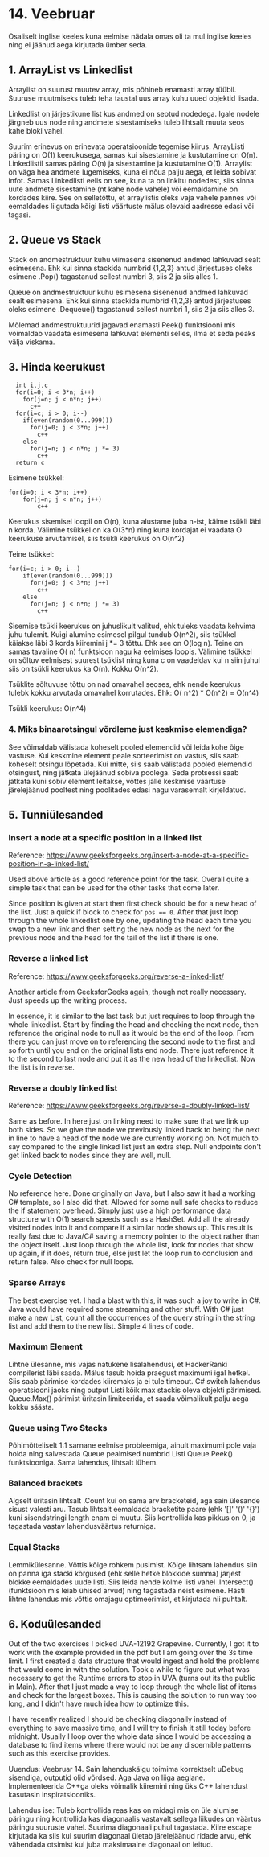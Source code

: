 # 14. Veebruar

Osaliselt inglise keeles kuna eelmise nädala omas oli ta mul inglise keeles ning ei jäänud aega kirjutada ümber seda.

## 1. ArrayList vs Linkedlist

Arraylist on suurust muutev array, mis põhineb enamasti array tüübil. Suuruse muutmiseks tuleb teha taustal uus array
kuhu uued objektid lisada.

Linkedlist on järjestikune list kus andmed on seotud nodedega. Igale nodele järgneb uus node ning andmete sisestamiseks
tuleb lihtsalt muuta seos kahe bloki vahel.

Suurim erinevus on erinevata operatsioonide tegemise kiirus. ArrayListi päring on O(1) keerukusega, samas kui
sisestamine ja kustutamine on O(n). Linkedlistil samas päring O(n) ja sisestamine ja kustutamine O(1). Arraylist on väga
hea andmete lugemiseks, kuna ei nõua palju aega, et leida sobivat infot. Samas Linkedlisti eelis on see, kuna ta on
linkitu nodedest, siis sinna uute andmete sisestamine (nt kahe node vahele) või eemaldamine on kordades kiire. See on
selletõttu, et arraylistis oleks vaja vahele pannes või eemaldades liigutada kõigi listi väärtuste mälus olevaid
aadresse edasi või tagasi.

## 2. Queue vs Stack

Stack on andmestruktuur kuhu viimasena sisenenud andmed lahkuvad sealt esimesena. Ehk kui sinna stackida numbrid {1,2,3}
antud järjestuses oleks esimene .Pop() tagastanud sellest numbri 3, siis 2 ja siis alles 1.

Queue on andmestruktuur kuhu esimesena sisenenud andmed lahkuvad sealt esimesena. Ehk kui sinna stackida numbrid {1,2,3}
antud järjestuses oleks esimene .Dequeue() tagastanud sellest numbri 1, siis 2 ja siis alles 3.

Mõlemad andmestruktuurid jagavad enamasti Peek() funktsiooni mis võimaldab vaadata esimesena lahkuvat elementi selles,
ilma et seda peaks välja viskama.

## 3. Hinda keerukust

```int find_c(int n)
  int i,j,c
  for(i=0; i < 3*n; i++)
    for(j=n; j < n*n; j++)
      c++
  for(i=c; i > 0; i--)
    if(even(random(0...999)))
      for(j=0; j < 3*n; j++)
        c++
    else
      for(j=n; j < n*n; j *= 3)
        c++
  return c
```

Esimene tsükkel:

```
for(i=0; i < 3*n; i++)
    for(j=n; j < n*n; j++)
        c++
```

Keerukus sisemisel loopil on O(n), kuna alustame juba n-ist, käime tsükli läbi n korda. Välimine tsükkel on ka O(3*n)
ning kuna kordajat ei vaadata O keerukuse arvutamisel, siis tsükli keerukus on O(n^2)

Teine tsükkel:

```
for(i=c; i > 0; i--)
    if(even(random(0...999)))
      for(j=0; j < 3*n; j++)
        c++
    else
      for(j=n; j < n*n; j *= 3)
        c++
```

Sisemise tsükli keerukus on juhuslikult valitud, ehk tuleks vaadata kehvima juhu tulemit. Kuigi alumine esimesel pilgul
tundub O(n^2), siis tsükkel käiakse läbi 3 korda kiiremini j *= 3 tõttu. Ehk see on O(log n). Teine on samas tavaline O(
n)
funktsioon nagu ka eelmises loopis. Välimine tsükkel on sõltuv eelmisest suurest tsüklist ning kuna c on vaadeldav kui n
siin juhul siis on tsükli keerukus ka O(n). Kokku O(n^2).

Tsüklite sõltuvuse tõttu on nad omavahel seoses, ehk nende keerukus tulebk kokku arvutada omavahel korrutades. Ehk: O(
n^2) * O(n^2) = O(n^4)

Tsükli keerukus: O(n^4)

### 4. Miks binaarotsingul võrdleme just keskmise elemendiga?

See võimaldab välistada koheselt pooled elemendid või leida kohe õige vastuse. Kui keskmine element peale sorteerimist
on vastus, siis saab koheselt otsingu lõpetada. Kui mitte, siis saab välistada pooled elemendid otsingust, ning jätkata
ülejäänud sobiva poolega. Seda protsessi saab jätkata kuni sobiv element leitakse, võttes jälle keskmise väärtuse
järelejäänud pooltest ning poolitades edasi nagu varasemalt kirjeldatud.

## 5. Tunniülesanded

### Insert a node at a specific position in a linked list

Reference: https://www.geeksforgeeks.org/insert-a-node-at-a-specific-position-in-a-linked-list/

Used above article as a good reference point for the task. Overall quite a simple task that can be used for the other
tasks that come later.

Since position is given at start then first check should be for a new head of the list. Just a quick if block to check
for `pos == 0`. After that just loop through the whole linkedlist one by one, updating the head each time you swap to a
new link and then setting the new node as the next for the previous node and the head for the tail of the list if there
is one.

### Reverse a linked list

Reference: https://www.geeksforgeeks.org/reverse-a-linked-list/

Another article from GeeksforGeeks again, though not really necessary. Just speeds up the writing process.

In essence, it is similar to the last task but just requires to loop through the whole linkedlist. Start by finding the
head and checking the next node, then reference the original node to null as it would be the end of the loop. From there
you can just move on to referencing the second node to the first and so forth until you end on the original lists end
node. There just reference it to the second to last node and put it as the new head of the linkedlist. Now the list is
in reverse.

### Reverse a doubly linked list

Reference: https://www.geeksforgeeks.org/reverse-a-doubly-linked-list/

Same as before. In here just on linking need to make sure that we link up both sides. So we give the node we previously
linked back to being the next in line to have a head of the node we are currently working on. Not much to say compared
to the single linked list just an extra step. Null endpoints don't get linked back to nodes since they are well, null.

### Cycle Detection

No reference here. Done originally on Java, but I also saw it had a working C# template, so I also did that. Allowed for
some null safe checks to reduce the if statement overhead. Simply just use a high performance data structure with O(1)
search speeds such as a HashSet. Add all the already visited nodes into it and compare if a similar node shows up. This
result is really fast due to Java/C# saving a memory pointer to the object rather than the object itself. Just loop
through the whole list, look for nodes that show up again, if it does, return true, else just let the loop run to
conclusion and return false. Also check for null loops.

### Sparse Arrays

The best exercise yet. I had a blast with this, it was such a joy to write in C#. Java would have required some
streaming and other stuff. With C# just make a new List, count all the occurrences of the query string in the string
list and add them to the new list. Simple 4 lines of code.

### Maximum Element

Lihtne ülesanne, mis vajas natukene lisalahendusi, et HackerRanki compilerist läbi saada. Mälus tasub hoida praegust
maximumi igal hetkel. Siis saab pärimise kordades kiiremaks ja ei tule timeout. C# switch lahendus operatsiooni jaoks
ning output Listi kõik max stackis oleva objekti pärimised. Queue.Max() pärimist üritasin limiteerida, et saada
võimalikult palju aega kokku säästa.

### Queue using Two Stacks

Põhimõtteliselt 1:1 sarnane eelmise probleemiga, ainult maximumi pole vaja hoida ning salvestada Queue pealmised numbrid
Listi Queue.Peek() funktsiooniga. Sama lahendus, lihtsalt lühem.

### Balanced brackets

Algselt üritasin lihtsalt .Count kui on sama arv bracketeid, aga sain ülesande sisust valesti aru. Tasub lihtsalt
eemaldada bracketite paare (ehk '[]' '()' '{}') kuni sisendstringi length enam ei muutu. Siis kontrollida kas pikkus on
0, ja tagastada vastav lahendusväärtus returniga.

### Equal Stacks

Lemmikülesanne. Võttis kõige rohkem pusimist. Kõige lihtsam lahendus siin on panna iga stacki kõrgused (ehk selle hetke
blokkide summa) järjest blokke eemaldades uude listi. Siis leida nende kolme listi vahel .Intersect() (funktsioon mis
leiab ühised arvud) ning tagastada neist esimene. Hästi lihtne lahendus mis võttis omajagu optimeerimist, et kirjutada
nii puhtalt.

## 6. Koduülesanded

Out of the two exercises I picked UVA-12192 Grapevine. Currently, I got it to work with the example provided in the pdf
but I am going over the 3s time limit. I first created a data structure that would ingest and hold the problems that
would come in with the solution. Took a while to figure out what was necessary to get the Runtime errors to stop in
UVA (turns out its the public in Main). After that I just made a way to loop through the whole list of items and check
for the largest boxes. This is causing the solution to run way too long, and I didn't have much idea how to optimize
this.

I have recently realized I should be checking diagonally instead of everything to save massive time, and I will try to
finish it still today before midnight. Usually I loop over the whole data since I would be accessing a database to find
items where there would not be any discernible patterns such as this exercise provides.

Uuendus: Veebruar 14. Sain lahenduskäigu toimima korrektselt uDebug sisendiga, outputid olid võrdsed. Aga Java on liiga
aeglane. Implementeerida C++ga oleks võimalik kiiremini ning üks C++ lahendust kasutasin inspiratsiooniks.

Lahendus ise: Tuleb kontrollida reas kas on midagi mis on üle alumise päringu ning kontrollida kas diagonaalis vastavalt
sellega liikudes on väärtus päringu suuruste vahel. Suurima diagonaali puhul tagastada. Kiire escape kirjutada ka siis
kui suurim diagonaal ületab järelejäänud ridade arvu, ehk vähendada otsimist kui juba maksimaalne diagonaal on leitud.